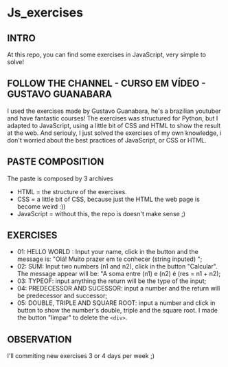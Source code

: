 # Js_exercises

## INTRO
At this repo, you can find some exercises in JavaScript, very simple to solve!

## FOLLOW THE CHANNEL - CURSO EM VÍDEO - GUSTAVO GUANABARA
I used the exercises made by Gustavo Guanabara, he's a brazilian youtuber and have fantastic courses! The exercises was structured for Python, but I adapted to JavaScript, using a little bit
of CSS and HTML to show the result at the web.
And seriouly, I just solved the exercises of my own knowledge, i don't worried about the best practices of JavaScript, or CSS or HTML.

## PASTE COMPOSITION
The paste is composed by 3 archives
- HTML = the structure of the exercises.
- CSS = a little bit of CSS, because just the HTML the web page is become weird :))
- JavaScript = without this, the repo is doesn't make sense ;)

## EXERCISES
- 01: HELLO WORLD : Input your name, click in the button and the message is: "Olá! Muito prazer em te conhecer (string inputed) ";
- 02: SUM: Input two numbers (n1 and n2), click in the button "Calcular". The message appear will be: "A soma entre (n1) e (n2) é (res = n1 + n2);
- 03: TYPEOF: input anything the return will be the type of the input;
- 04: PREDECESSOR AND SUCESSOR: input a number and the return will be predecessor and successor;
- 05: DOUBLE, TRIPLE AND SQUARE ROOT: input a number and click in button to show the number's double, triple and the square root. I made the button "limpar" to delete the `<div>`.

## OBSERVATION
I'll commiting new exercises 3 or 4 days per week ;)